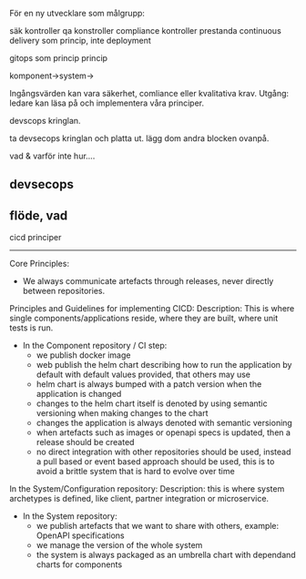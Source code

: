 För en ny utvecklare som målgrupp:


säk kontroller
qa konstroller
compliance kontroller
prestanda
continuous delivery som princip, inte deployment

gitops som princip princip

komponent->system->


Ingångsvärden kan vara säkerhet, comliance eller kvalitativa krav.
Utgång: ledare kan läsa på och implementera våra principer.


devscops kringlan.


ta devsecops kringlan och platta ut. lägg dom andra blocken ovanpå.


vad & varför inte hur....



devsecops
---------
flöde, vad
---------
cicd principer


----------------------------

Core Principles:
- We always communicate artefacts through releases, never directly between repositories.


Principles and Guidelines for implementing CICD:
Description: This is where single components/applications reside, where they are built, where unit tests is run.
- In the Component repository / CI step:
    - we publish docker image
    - web publish the helm chart describing how to run the application by default with default values provided, that others may use
    - helm chart is always bumped with a patch version when the application is changed
    - changes to the helm chart itself is denoted by using semantic versioning when making changes to the chart
    - changes the application is always denoted with semantic versioning
    - when artefacts such as images or openapi specs is updated, then a release should be created
    - no direct integration with other repositories should be used, instead a pull based or event based approach should be used, this is to avoid a brittle system that is hard to evolve over time
    
In the System/Configuration repository:
Description: this is where system archetypes is defined, like client, partner integration or microservice.
- In the System repository:
    - we publish artefacts that we want to share with others, example: OpenAPI specifications
    - we manage the version of the whole system
    - the system is always packaged as an umbrella chart with dependand charts for components







